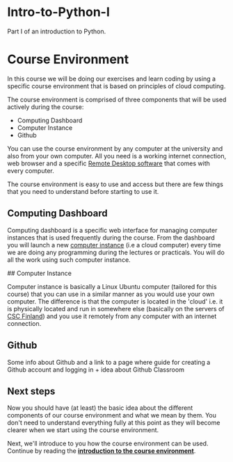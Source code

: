 # Intro-to-Python-I
Part I of an introduction to Python.

# Course Environment

In this course we will be doing our exercises and learn coding by using a specific course environment 
that is based on principles of cloud computing. 

The course environment is comprised of three components that will be used actively during the course:
 
 - Computing Dashboard 
 - Computer Instance
 - Github  

You can use the course environment by any computer at the university and also from your own computer. All you need is a working internet connection,
web browser and a specific [Remote Desktop software](https://en.wikipedia.org/wiki/Remote_desktop_software) that comes with every computer.

The course environment is easy to use and access but there are few things that you need to understand before starting to use it. 

## Computing Dashboard

Computing dashboard is a specific web interface for managing computer instances that is used frequently during the course. 
From the dashboard you will launch a new [computer instance](#instance) (i.e a cloud computer) every time we are doing 
any programming during the lectures or practicals. You will do all the work using such computer instance. 

##<a name='instance'> Computer Instance

Computer instance is basically a Linux Ubuntu computer (tailored for this course)
that you can use in a similar manner as you would use your own computer. 
The difference is that the computer is located in the 'cloud' i.e. it is physically located and run in somewhere else 
(basically on the servers of [CSC Finland](https://www.csc.fi/home)) and you use it remotely from any computer with an internet connection.

## Github

Some info about Github and a link to a page where guide for creating a Github account and logging in + idea about Github Classroom  

## Next steps

Now you should have (at least) the basic idea about the different components of our course environment and what we mean by them. You don't need to 
understand everything fully at this point as they will become clearer when we start using the course environment.  

Next, we'll introduce to you how the course environment can be used. Continue by reading the 
**[introduction to the course environment](intro-to-course-environment.md)**.  

